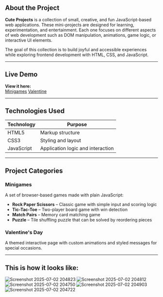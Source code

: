 ## About the Project

**Cute Projects** is a collection of small, creative, and fun JavaScript-based web applications. These mini-projects are designed for learning, experimentation, and entertainment. Each one focuses on different aspects of web development such as DOM manipulation, animations, game logic, or interactive UI elements.

The goal of this collection is to build joyful and accessible experiences while exploring frontend development with HTML, CSS, and JavaScript.

---

## Live Demo

 **View it here:**  
 [Minigames](https://ungureancatalina.github.io/cute-projects/minigames/)
 [Valentine](https://ungureancatalina.github.io/cute-projects/valentine/)

---

## Technologies Used

| Technology | Purpose                         |
|------------|----------------------------------|
| HTML5      | Markup structure                 |
| CSS3       | Styling and layout               |
| JavaScript | Application logic and interaction |

---

## Project Categories

### Minigames
A set of browser-based games made with plain JavaScript:

- **Rock Paper Scissors** – Classic game with simple input and scoring logic  
- **Tic-Tac-Toe** – Two-player board game with win detection  
- **Match Pairs** – Memory card matching game  
- **Puzzle** – Tile shuffling puzzle that can be solved by reordering pieces

### Valentine's Day
A themed interactive page with custom animations and styled messages for special occasions.

---

## This is how it looks like:
  
  
![Screenshot 2025-07-02 204823](https://github.com/user-attachments/assets/b4761c14-9c1a-4842-bce4-dd16bfe8217d)
![Screenshot 2025-07-02 204812](https://github.com/user-attachments/assets/c0aaafee-6d71-446a-b2e2-f5aa56f70a5e)
![Screenshot 2025-07-02 204750](https://github.com/user-attachments/assets/51ce7fd4-7d29-43ac-b2f0-710c8b24bae5)
![Screenshot 2025-07-02 204903](https://github.com/user-attachments/assets/86974d7b-39e8-47d1-b2e7-e40ff6457fd5)
![Screenshot 2025-07-02 204722](https://github.com/user-attachments/assets/46014f2e-a21d-4a50-91eb-2dbc4e633de9)


